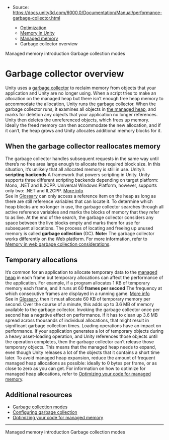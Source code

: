 * Source: https://docs.unity3d.com/6000.0/Documentation/Manual/performance-garbage-collector.html

  * [Optimization](https://docs.unity3d.com/6000.0/Documentation/Manual/analysis.html)
  * [Memory in Unity](https://docs.unity3d.com/6000.0/Documentation/Manual/performance-memory.html)
  * [Managed memory](https://docs.unity3d.com/6000.0/Documentation/Manual/performance-managed-memory.html)
  * Garbage collector overview


[](https://docs.unity3d.com/6000.0/Documentation/Manual/performance-managed-memory-introduction.html)
Managed memory introduction
[](https://docs.unity3d.com/6000.0/Documentation/Manual/performance-incremental-garbage-collection.html)
Garbage collection modes
# Garbage collector overview
Unity uses a [garbage collector](https://docs.microsoft.com/en-us/dotnet/standard/garbage-collection/fundamentals) to reclaim memory from objects that your application and Unity are no longer using. When a script tries to make an allocation on the managed heap but there isn’t enough free heap memory to accommodate the allocation, Unity runs the garbage collector. 
When the garbage collector runs, it examines all objects in [the managed heap](https://docs.unity3d.com/6000.0/Documentation/Manual/performance-managed-memory-introduction.html), and marks for deletion any objects that your application no longer references. Unity then deletes the unreferenced objects, which frees up memory. Ideally the freed memory can then accommodate the new allocation, and if it can’t, the heap grows and Unity allocates additional memory blocks for it.
## When the garbage collector reallocates memory
The garbage collector handles subsequent requests in the same way until there’s no free area large enough to allocate the required block size. In this situation, it’s unlikely that all allocated memory is still in use. Unity’s **scripting backends** A framework that powers scripting in Unity. Unity supports three different scripting backends depending on target platform: Mono, .NET and IL2CPP. Universal Windows Platform, however, supports only two: .NET and IL2CPP. [More info](https://docs.unity3d.com/6000.0/Documentation/Manual/scripting-backends.html)  
See in [Glossary](https://docs.unity3d.com/6000.0/Documentation/Manual/Glossary.html#ScriptingBackend) can only access a reference item on the heap as long as there are still reference variables that can locate it.
To determine which heap blocks are no longer in use, the garbage collector searches through all active reference variables and marks the blocks of memory that they refer to as live. At the end of the search, the garbage collector considers any space between the live blocks empty and marks them for use for subsequent allocations. The process of locating and freeing up unused memory is called **garbage collection** (GC).
**Note:** The garbage collector works differently on the Web platform. For more information, refer to [Memory in web garbage collection considerations](https://docs.unity3d.com/6000.0/Documentation/Manual/webgl-memory.html#garbagecollection).
## Temporary allocations
It’s common for an application to allocate temporary data to the [managed heap](https://docs.unity3d.com/6000.0/Documentation/Manual/performance-managed-memory-introduction.html) in each frame but temporary allocations can affect the performance of the application.
For example, if a program allocates 1 KB of temporary memory each frame, and it runs at 60 **frames per second** The frequency at which consecutive frames are displayed in a running game. [More info](https://docs.unity3d.com/6000.0/Documentation/Manual/RenderingStatistics.html)  
See in [Glossary](https://docs.unity3d.com/6000.0/Documentation/Manual/Glossary.html#framespersecond), then it must allocate 60 KB of temporary memory per second. Over the course of a minute, this adds up to 3.6 MB of memory available to the garbage collector. 
Invoking the garbage collector once per second has a negative effect on performance. If it has to clean up 3.6 MB spread across thousands of individual allocations, that might result in significant garbage collection times.
Loading operations have an impact on performance. If your application generates a lot of temporary objects during a heavy asset-loading operation, and Unity references those objects until the operation completes, then the garbage collector can’t release those temporary objects. This means that the managed heap needs to expand, even though Unity releases a lot of the objects that it contains a short time later.
To avoid managed heap expansion, reduce the amount of frequent managed heap allocations as possible: ideally to 0 bytes per frame, or as close to zero as you can get. For information on how to optimize for managed heap allocations, refer to [Optimizing your code for managed memory](https://docs.unity3d.com/6000.0/Documentation/Manual/performance-optimizing-code-managed-memory.html).
## Additional resources
  * [Garbage collection modes](https://docs.unity3d.com/6000.0/Documentation/Manual/performance-incremental-garbage-collection.html)
  * [Configuring garbage collection](https://docs.unity3d.com/6000.0/Documentation/Manual/performance-disabling-garbage-collection.html)
  * [Optimizing your code for managed memory](https://docs.unity3d.com/6000.0/Documentation/Manual/performance-optimizing-code-managed-memory.html)


* * *
[](https://docs.unity3d.com/6000.0/Documentation/Manual/performance-managed-memory-introduction.html)
Managed memory introduction
[](https://docs.unity3d.com/6000.0/Documentation/Manual/performance-incremental-garbage-collection.html)
Garbage collection modes
